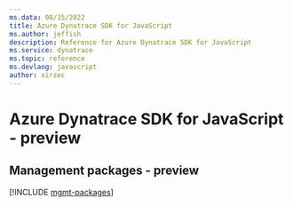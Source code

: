 ```yaml
---
ms.data: 08/15/2022
title: Azure Dynatrace SDK for JavaScript
ms.author: jeffish
description: Reference for Azure Dynatrace SDK for JavaScript
ms.service: dynatrace
ms.topic: reference
ms.devlang: javascript
author: xirzec
---
```

# Azure Dynatrace SDK for JavaScript - preview

## Management packages - preview
[!INCLUDE [mgmt-packages](dynatrace-mgmt-index.md)]
